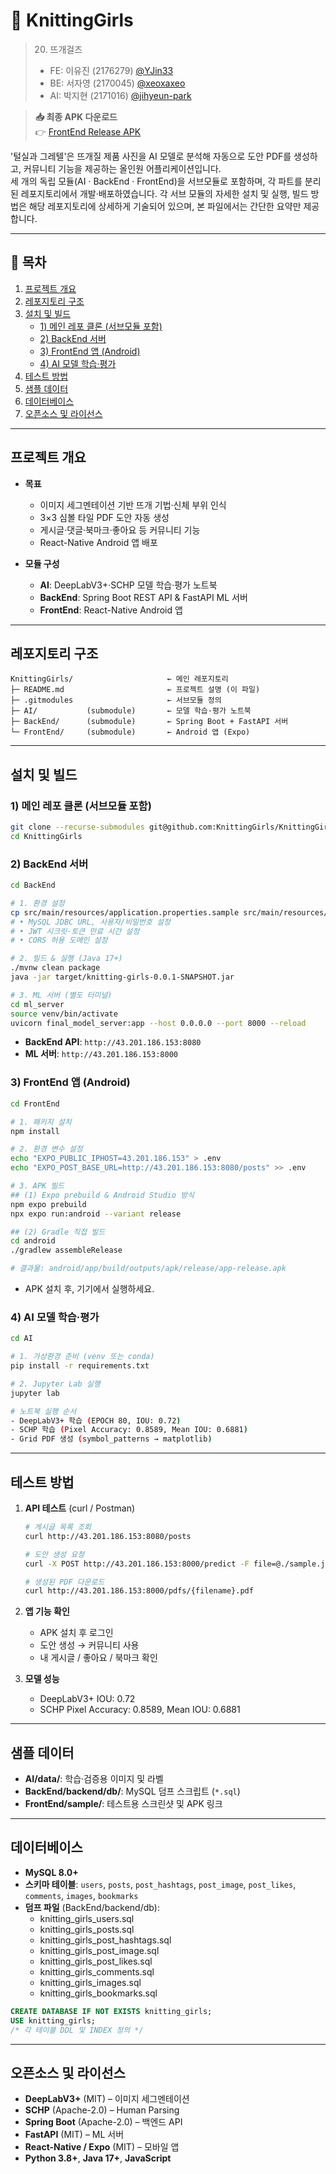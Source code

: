 # 🧶 KnittingGirls

> 20. 뜨개걸즈  
> - FE: 이유진 (2176279) [@YJin33](https://github.com/YJin33)  
> - BE: 서자영 (2170045) [@xeoxaxeo](https://github.com/xeoxaxeo)  
> - AI: 박지현 (2171016) [@jihyeun-park](https://github.com/jihyeun-park)  

> **📥 최종 APK 다운로드**  
> 👉 [FrontEnd Release APK](https://drive.google.com/drive/folders/1HJ693vNUebx3s9e7kfsIXctsZxBzqi4e?hl=ko)  

'털실과 그레텔'은 뜨개질 제품 사진을 AI 모델로 분석해 자동으로 도안 PDF를 생성하고, 커뮤니티 기능을 제공하는 올인원 어플리케이션입니다.  
세 개의 독립 모듈(AI · BackEnd · FrontEnd)을 서브모듈로 포함하며, 각 파트를 분리된 레포지토리에서 개발·배포하였습니다.
각 서브 모듈의 자세한 설치 및 실행, 빌드 방법은 해당 레포지토리에 상세하게 기술되어 있으며, 본 파일에서는 간단한 요약만 제공합니다.

---

## 📑 목차

1. [프로젝트 개요](#프로젝트-개요)  
2. [레포지토리 구조](#레포지토리-구조)  
3. [설치 및 빌드](#설치-및-빌드)  
   - [1) 메인 레포 클론 (서브모듈 포함)](#1-메인-레포-클론-서브모듈-포함)  
   - [2) BackEnd 서버](#2-backend-서버)  
   - [3) FrontEnd 앱 (Android)](#3-frontend-앱-android)  
   - [4) AI 모델 학습·평가](#4-ai-모델-학습평가)  
4. [테스트 방법](#테스트-방법)  
5. [샘플 데이터](#샘플-데이터)  
6. [데이터베이스](#데이터베이스)  
7. [오픈소스 및 라이선스](#오픈소스-및-라이선스)  

---

## 프로젝트 개요

- **목표**  
  - 이미지 세그멘테이션 기반 뜨개 기법·신체 부위 인식  
  - 3×3 심볼 타일 PDF 도안 자동 생성  
  - 게시글·댓글·북마크·좋아요 등 커뮤니티 기능  
  - React-Native Android 앱 배포  

- **모듈 구성**  
  - **AI**: DeepLabV3+·SCHP 모델 학습·평가 노트북  
  - **BackEnd**: Spring Boot REST API & FastAPI ML 서버  
  - **FrontEnd**: React-Native Android 앱  

---

## 레포지토리 구조

```
KnittingGirls/                     ← 메인 레포지토리
├─ README.md                       ← 프로젝트 설명 (이 파일)
├─ .gitmodules                     ← 서브모듈 정의
├─ AI/           (submodule)       ← 모델 학습·평가 노트북
├─ BackEnd/      (submodule)       ← Spring Boot + FastAPI 서버
└─ FrontEnd/     (submodule)       ← Android 앱 (Expo)
```

---

## 설치 및 빌드

### 1) 메인 레포 클론 (서브모듈 포함)
```bash
git clone --recurse-submodules git@github.com:KnittingGirls/KnittingGirls.git
cd KnittingGirls
```

### 2) BackEnd 서버
```bash
cd BackEnd

# 1. 환경 설정
cp src/main/resources/application.properties.sample src/main/resources/application.properties
# • MySQL JDBC URL, 사용자/비밀번호 설정
# • JWT 시크릿·토큰 만료 시간 설정
# • CORS 허용 도메인 설정

# 2. 빌드 & 실행 (Java 17+)
./mvnw clean package
java -jar target/knitting-girls-0.0.1-SNAPSHOT.jar

# 3. ML 서버 (별도 터미널)
cd ml_server
source venv/bin/activate
uvicorn final_model_server:app --host 0.0.0.0 --port 8000 --reload
```
- **BackEnd API**: `http://43.201.186.153:8080`  
- **ML 서버**: `http://43.201.186.153:8000`  

### 3) FrontEnd 앱 (Android)
```bash
cd FrontEnd

# 1. 패키지 설치
npm install

# 2. 환경 변수 설정
echo "EXPO_PUBLIC_IPHOST=43.201.186.153" > .env
echo "EXPO_POST_BASE_URL=http://43.201.186.153:8080/posts" >> .env

# 3. APK 빌드
## (1) Expo prebuild & Android Studio 방식
npm expo prebuild
npx expo run:android --variant release

## (2) Gradle 직접 빌드
cd android
./gradlew assembleRelease

# 결과물: android/app/build/outputs/apk/release/app-release.apk
```
- APK 설치 후, 기기에서 실행하세요.

### 4) AI 모델 학습·평가
```bash
cd AI

# 1. 가상환경 준비 (venv 또는 conda)
pip install -r requirements.txt

# 2. Jupyter Lab 실행
jupyter lab

# 노트북 실행 순서
- DeepLabV3+ 학습 (EPOCH 80, IOU: 0.72)
- SCHP 학습 (Pixel Accuracy: 0.8589, Mean IOU: 0.6881)
- Grid PDF 생성 (symbol_patterns → matplotlib)
```

---

## 테스트 방법

1. **API 테스트** (curl / Postman)
   ```bash
   # 게시글 목록 조회
   curl http://43.201.186.153:8080/posts

   # 도안 생성 요청
   curl -X POST http://43.201.186.153:8000/predict -F file=@./sample.jpg

   # 생성된 PDF 다운로드
   curl http://43.201.186.153:8000/pdfs/{filename}.pdf
   ```

2. **앱 기능 확인**
   - APK 설치 후 로그인
   - 도안 생성 → 커뮤니티 사용
   - 내 게시글 / 좋아요 / 북마크 확인

3. **모델 성능**
   - DeepLabV3+ IOU: 0.72  
   - SCHP Pixel Accuracy: 0.8589, Mean IOU: 0.6881  

---

## 샘플 데이터

- **AI/data/**: 학습·검증용 이미지 및 라벨
- **BackEnd/backend/db/**: MySQL 덤프 스크립트 (`*.sql`)
- **FrontEnd/sample/**: 테스트용 스크린샷 및 APK 링크

---

## 데이터베이스

- **MySQL 8.0+**
- **스키마 테이블**:
  `users`, `posts`, `post_hashtags`, `post_image`, `post_likes`, `comments`, `images`, `bookmarks`
- **덤프 파일** (BackEnd/backend/db):
  - knitting_girls_users.sql  
  - knitting_girls_posts.sql  
  - knitting_girls_post_hashtags.sql  
  - knitting_girls_post_image.sql  
  - knitting_girls_post_likes.sql  
  - knitting_girls_comments.sql  
  - knitting_girls_images.sql  
  - knitting_girls_bookmarks.sql

```sql
CREATE DATABASE IF NOT EXISTS knitting_girls;
USE knitting_girls;
/* 각 테이블 DDL 및 INDEX 정의 */
```

---

## 오픈소스 및 라이선스

- **DeepLabV3+** (MIT) – 이미지 세그멘테이션
- **SCHP** (Apache-2.0) – Human Parsing
- **Spring Boot** (Apache-2.0) – 백엔드 API
- **FastAPI** (MIT) – ML 서버
- **React-Native / Expo** (MIT) – 모바일 앱
- **Python 3.8+**, **Java 17+**, **JavaScript**
